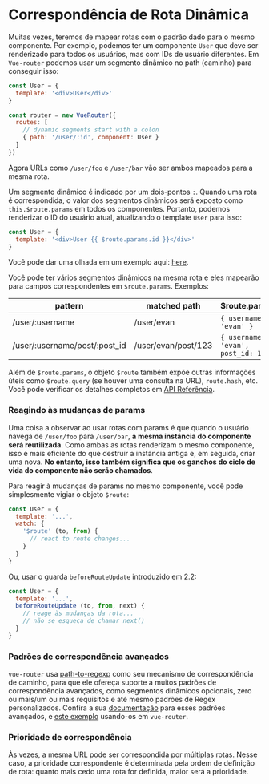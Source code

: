 # Correspondência de Rota Dinâmica

Muitas vezes, teremos de mapear rotas com o padrão dado para o mesmo componente. Por exemplo, podemos ter um componente `User` que deve ser renderizado para todos os usuários, mas com IDs de usuário diferentes. Em `Vue-router` podemos usar um segmento dinâmico no path (caminho) para conseguir isso:

``` js
const User = {
  template: '<div>User</div>'
}

const router = new VueRouter({
  routes: [
    // dynamic segments start with a colon
    { path: '/user/:id', component: User }
  ]
})
```

Agora URLs como `/user/foo` e `/user/bar` vão ser ambos mapeados para a mesma rota.

Um segmento dinâmico é indicado por um dois-pontos `:`. Quando uma rota é correspondida, o valor dos segmentos dinâmicos será exposto como `this.$route.params` em todos os componentes. Portanto, podemos renderizar o ID do usuário atual, atualizando o template `User` para isso:

``` js
const User = {
  template: '<div>User {{ $route.params.id }}</div>'
}
```

Você pode dar uma olhada em um exemplo aqui: [here](https://jsfiddle.net/yyx990803/4xfa2f19/).

Você pode ter vários segmentos dinâmicos na mesma rota e eles mapearão para campos correspondentes em `$route.params`. Exemplos:

| pattern | matched path | $route.params |
|---------|------|--------|
| /user/:username | /user/evan | `{ username: 'evan' }` |
| /user/:username/post/:post_id | /user/evan/post/123 | `{ username: 'evan', post_id: 123 }` |

Além de `$route.params`, o objeto `$route` também expõe outras informações úteis como `$route.query` (se houver uma consulta na URL), `route.hash`, etc. Você pode verificar os detalhes completos em [API Referência](../api/route-object.md).

### Reagindo às mudanças de params

Uma coisa a observar ao usar rotas com params é que quando o usuário navega de `/user/foo` para `/user/bar`, **a mesma instância do componente será reutilizada**. Como ambas as rotas renderizam o mesmo componente, isso é mais eficiente do que destruir a instância antiga e, em seguida, criar uma nova. **No entanto, isso também significa que os ganchos do ciclo de vida do componente não serão chamados**.

Para reagir à mudanças de params no mesmo componente, você pode simplesmente vigiar o objeto `$route`:

``` js
const User = {
  template: '...',
  watch: {
    '$route' (to, from) {
      // react to route changes...
    }
  }
}
```

Ou, usar o guarda `beforeRouteUpdate` introduzido em  2.2:

``` js
const User = {
  template: '...',
  beforeRouteUpdate (to, from, next) {
    // reage às mudanças da rota...
    // não se esqueça de chamar next()
  }
}
```

### Padrões de correspondência avançados

`vue-router` usa [path-to-regexp](https://github.com/pillarjs/path-to-regexp) como seu mecanismo de correspondência de caminho,
para que ele ofereça suporte a muitos padrões de correspondência avançados, como segmentos dinâmicos opcionais, zero ou mais/um ou mais requisitos e até mesmo padrões de Regex personalizados. Confira a sua [documentação](https://github.com/pillarjs/path-to-regexp#parameters) para esses padrões avançados, e [este exemplo](https://github.com/vuejs/vue-router/blob/dev/examples/route-matching/app.js) usando-os em `vue-router`.

### Prioridade de correspondência

Às vezes, a mesma URL pode ser correspondida por múltiplas rotas. Nesse caso, a prioridade correspondente é determinada pela ordem de definição de rota: quanto mais cedo uma rota for definida, maior será a prioridade.